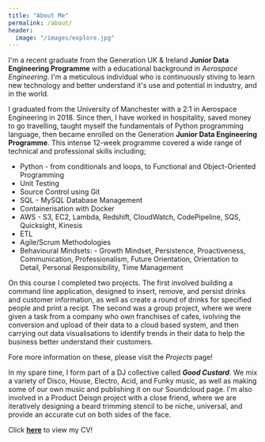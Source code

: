 ```yaml
---
title: "About Me"
permalink: /about/
header:
  image: "/images/explore.jpg"
---
```


I'm a recent graduate from the Generation UK & Ireland **Junior Data Engineering Programme** with a educational background in *Aerospace Engineering*. I'm a meticulous individual who is continuously stiving to learn new technology and better understand it's use and potential in industry, and in the world. 

I graduated from the University of Manchester with a 2:1 in Aerospace Engineering in 2018. Since then, I have worked in hospitality, saved money to go travelling, taught myself the fundamentals of Python programming language, then became enrolled on the Generation **Junior Data Engineering Programme**. This intense 12-week programme covered a wide range of technical and professional skills including;

* Python - from conditionals and loops, to Functional and Object-Oriented Programming
* Unit Testing
* Source Control using Git
* SQL - MySQL Database Management
* Containerisation with Docker
* AWS - S3, EC2, Lambda, Redshift, CloudWatch, CodePipeline, SQS, Quicksight, Kinesis  
* ETL 
* Agile/Scrum Methodologies
* Behavioural Mindsets: - Growth Mindset, Persistence, Proactiveness, Communication, Professionalism, Future Orientation, Orientation to Detail, Personal Responsibility, Time Management

On this course I completed two projects. 
The first involved building a command line application, designed to insert, remove, and persist drinks and customer information, as well as create a round of drinks for specified people and print a recipt. 
The second was a group project, where we were given a task from a company who own franchises of cafes, ivolving the conversion and upload of their data to a cloud based system, and then carrying out data visualisations to identify trends in their data to help the business better understand their customers. 

Fore more information on these, please visit the *Projects* page!

In my spare time, I form part of a DJ collective called ***Good Custard***. We mix a variety of Disco, House, Electro, Acid, and Funky music, as well as making some of our own music and publishing it on our Soundcloud page. I'm also involved in a Product Deisgn project with a close friend, where we are iteratively designing a beard trimming stencil to be niche, universal, and provide an accurate cut on both sides of the face. 

Click **[here](https://docs.google.com/document/d/17EKhav_45ZuJcqA-X2SRFi2OwC0N4VBRDhsL1RyzArI/edit)** to view my CV!





